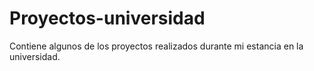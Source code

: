 # Proyectos-universidad

Contiene algunos de los proyectos realizados durante mi estancia en la universidad.
